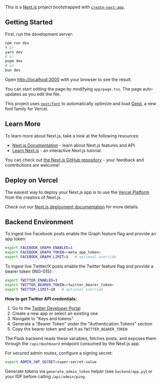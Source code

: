 This is a [Next.js](https://nextjs.org) project bootstrapped with [`create-next-app`](https://nextjs.org/docs/app/api-reference/cli/create-next-app).

## Getting Started

First, run the development server:

```bash
npm run dev
# or
yarn dev
# or
pnpm dev
# or
bun dev
```

Open [http://localhost:3000](http://localhost:3000) with your browser to see the result.

You can start editing the page by modifying `app/page.tsx`. The page auto-updates as you edit the file.

This project uses [`next/font`](https://nextjs.org/docs/app/building-your-application/optimizing/fonts) to automatically optimize and load [Geist](https://vercel.com/font), a new font family for Vercel.

## Learn More

To learn more about Next.js, take a look at the following resources:

- [Next.js Documentation](https://nextjs.org/docs) - learn about Next.js features and API.
- [Learn Next.js](https://nextjs.org/learn) - an interactive Next.js tutorial.

You can check out [the Next.js GitHub repository](https://github.com/vercel/next.js) - your feedback and contributions are welcome!

## Deploy on Vercel

The easiest way to deploy your Next.js app is to use the [Vercel Platform](https://vercel.com/new?utm_medium=default-template&filter=next.js&utm_source=create-next-app&utm_campaign=create-next-app-readme) from the creators of Next.js.

Check out our [Next.js deployment documentation](https://nextjs.org/docs/app/building-your-application/deploying) for more details.

## Backend Environment

To ingest live Facebook posts enable the Graph feature flag and provide an app token:

```bash
export FACEBOOK_GRAPH_ENABLED=1
export FACEBOOK_GRAPH_TOKEN=<meta_app_token>
export FACEBOOK_GRAPH_LIMIT=5   # optional override
```

To ingest live Twitter/X posts enable the Twitter feature flag and provide a bearer token (ING-015):

```bash
export TWITTER_ENABLED=1
export TWITTER_BEARER_TOKEN=<twitter_bearer_token>
export TWITTER_LIMIT=10   # optional override
```

**How to get Twitter API credentials:**

1. Go to the [Twitter Developer Portal](https://developer.twitter.com/en/portal/dashboard)
2. Create a new app or select an existing one
3. Navigate to "Keys and tokens"
4. Generate a "Bearer Token" under the "Authentication Tokens" section
5. Copy the bearer token and set it as `TWITTER_BEARER_TOKEN`

The Flask backend reads these variables, fetches posts, and exposes them through the `/api/dashboard` endpoint consumed by the Next.js app.

For secured admin routes, configure a signing secret:

```bash
export ADMIN_JWT_SECRET=super-secret-value
```

Generate tokens via `generate_admin_token` helper (see `backend/app.py`) or your IDP before calling `/api/admin/ping`.
